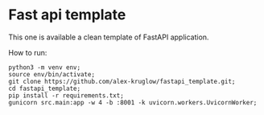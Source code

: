 # Fast api template
This one is available a clean template of FastAPI application.

How to run:
```
python3 -m venv env;
source env/bin/activate;
git clone https://github.com/alex-kruglow/fastapi_template.git;
cd fastapi_template;
pip install -r requirements.txt;
gunicorn src.main:app -w 4 -b :8001 -k uvicorn.workers.UvicornWorker;
```